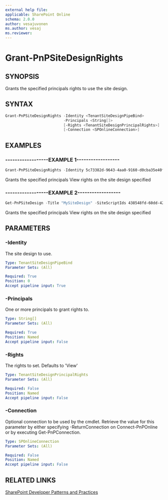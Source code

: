 ```yaml
---
external help file:
applicable: SharePoint Online
schema: 2.0.0
author: vesajuvonen
ms.author: vesaj
ms.reviewer:
---
```

# Grant-PnPSiteDesignRights

## SYNOPSIS
Grants the specified principals rights to use the site design.

## SYNTAX 

```powershell
Grant-PnPSiteDesignRights -Identity <TenantSiteDesignPipeBind>
                          -Principals <String[]>
                          [-Rights <TenantSiteDesignPrincipalRights>]
                          [-Connection <SPOnlineConnection>]
```

## EXAMPLES

### ------------------EXAMPLE 1------------------
```powershell
Grant-PnPSiteDesignRights -Identity 5c73382d-9643-4aa0-9160-d0cba35e40fd -Principals "myuser@mydomain.com","myotheruser@mydomain.com"
```

Grants the specified principals View rights on the site design specified

### ------------------EXAMPLE 2------------------
```powershell
Get-PnPSiteDesign -Title "MySiteDesign" -SiteScriptIds 438548fd-60dd-42cf-b843-2db506c8e259 -WebTemplate TeamSite | Grant-PnPSiteDesignRights -Principals "myuser@mydomain.com","myotheruser@mydomain.com"
```

Grants the specified principals View rights on the site design specified

## PARAMETERS

### -Identity
The site design to use.

```yaml
Type: TenantSiteDesignPipeBind
Parameter Sets: (All)

Required: True
Position: 0
Accept pipeline input: True
```

### -Principals
One or more principals to grant rights to.

```yaml
Type: String[]
Parameter Sets: (All)

Required: True
Position: Named
Accept pipeline input: False
```

### -Rights
The rights to set. Defaults to 'View'

```yaml
Type: TenantSiteDesignPrincipalRights
Parameter Sets: (All)

Required: False
Position: Named
Accept pipeline input: False
```

### -Connection
Optional connection to be used by the cmdlet. Retrieve the value for this parameter by either specifying -ReturnConnection on Connect-PnPOnline or by executing Get-PnPConnection.

```yaml
Type: SPOnlineConnection
Parameter Sets: (All)

Required: False
Position: Named
Accept pipeline input: False
```

## RELATED LINKS

[SharePoint Developer Patterns and Practices](http://aka.ms/sppnp)
